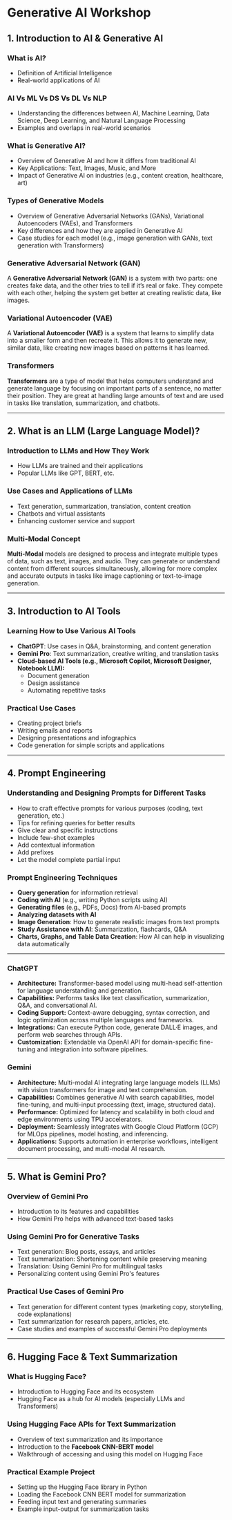 # Generative AI Workshop

## 1. Introduction to AI & Generative AI
### What is AI?
- Definition of Artificial Intelligence  
- Real-world applications of AI  

### AI Vs ML Vs DS Vs DL Vs NLP
- Understanding the differences between AI, Machine Learning, Data Science, Deep Learning, and Natural Language Processing  
- Examples and overlaps in real-world scenarios  

### What is Generative AI?
- Overview of Generative AI and how it differs from traditional AI  
- Key Applications: Text, Images, Music, and More  
- Impact of Generative AI on industries (e.g., content creation, healthcare, art)  

### Types of Generative Models
- Overview of Generative Adversarial Networks (GANs), Variational Autoencoders (VAEs), and Transformers  
- Key differences and how they are applied in Generative AI  
- Case studies for each model (e.g., image generation with GANs, text generation with Transformers)

### Generative Adversarial Network (GAN)
A **Generative Adversarial Network (GAN)** is a system with two parts: one creates fake data, and the other tries to tell if it’s real or fake. They compete with each other, helping the system get better at creating realistic data, like images.

### Variational Autoencoder (VAE)
A **Variational Autoencoder (VAE)** is a system that learns to simplify data into a smaller form and then recreate it. This allows it to generate new, similar data, like creating new images based on patterns it has learned.

### Transformers
**Transformers** are a type of model that helps computers understand and generate language by focusing on important parts of a sentence, no matter their position. They are great at handling large amounts of text and are used in tasks like translation, summarization, and chatbots.
 

---

## 2. What is an LLM (Large Language Model)?
### Introduction to LLMs and How They Work
- How LLMs are trained and their applications  
- Popular LLMs like GPT, BERT, etc.  

### Use Cases and Applications of LLMs
- Text generation, summarization, translation, content creation  
- Chatbots and virtual assistants  
- Enhancing customer service and support  

### Multi-Modal Concept
**Multi-Modal** models are designed to process and integrate multiple types of data, such as text, images, and audio. They can generate or understand content from different sources simultaneously, allowing for more complex and accurate outputs in tasks like image captioning or text-to-image generation.

---

## 3. Introduction to AI Tools
### Learning How to Use Various AI Tools
- **ChatGPT**: Use cases in Q&A, brainstorming, and content generation  
- **Gemini Pro**: Text summarization, creative writing, and translation tasks  
- **Cloud-based AI Tools (e.g., Microsoft Copilot, Microsoft Designer, Notebook LLM):**  
  - Document generation  
  - Design assistance  
  - Automating repetitive tasks  

### Practical Use Cases
- Creating project briefs  
- Writing emails and reports  
- Designing presentations and infographics  
- Code generation for simple scripts and applications  

---

## 4. Prompt Engineering
### Understanding and Designing Prompts for Different Tasks
- How to craft effective prompts for various purposes (coding, text generation, etc.)  
- Tips for refining queries for better results
- Give clear and specific instructions
- Include few-shot examples
- Add contextual information
- Add prefixes
- Let the model complete partial input

### Prompt Engineering Techniques
- **Query generation** for information retrieval  
- **Coding with AI** (e.g., writing Python scripts using AI)  
- **Generating files** (e.g., PDFs, Docs) from AI-based prompts  
- **Analyzing datasets with AI**  
- **Image Generation**: How to generate realistic images from text prompts  
- **Study Assistance with AI**: Summarization, flashcards, Q&A  
- **Charts, Graphs, and Table Data Creation**: How AI can help in visualizing data automatically  

---

### ChatGPT  
- **Architecture:** Transformer-based model using multi-head self-attention for language understanding and generation.  
- **Capabilities:** Performs tasks like text classification, summarization, Q&A, and conversational AI.  
- **Coding Support:** Context-aware debugging, syntax correction, and logic optimization across multiple languages and frameworks.  
- **Integrations:** Can execute Python code, generate DALL·E images, and perform web searches through APIs.  
- **Customization:** Extendable via OpenAI API for domain-specific fine-tuning and integration into software pipelines.  

### Gemini  
- **Architecture:** Multi-modal AI integrating large language models (LLMs) with vision transformers for image and text comprehension.  
- **Capabilities:** Combines generative AI with search capabilities, model fine-tuning, and multi-input processing (text, image, structured data).  
- **Performance:** Optimized for latency and scalability in both cloud and edge environments using TPU accelerators.  
- **Deployment:** Seamlessly integrates with Google Cloud Platform (GCP) for MLOps pipelines, model hosting, and inferencing.  
- **Applications:** Supports automation in enterprise workflows, intelligent document processing, and multi-modal AI research.  

---

## 5. What is Gemini Pro?
### Overview of Gemini Pro
- Introduction to its features and capabilities  
- How Gemini Pro helps with advanced text-based tasks  

### Using Gemini Pro for Generative Tasks
- Text generation: Blog posts, essays, and articles  
- Text summarization: Shortening content while preserving meaning  
- Translation: Using Gemini Pro for multilingual tasks  
- Personalizing content using Gemini Pro's features  

### Practical Use Cases of Gemini Pro
- Text generation for different content types (marketing copy, storytelling, code explanations)  
- Text summarization for research papers, articles, etc.  
- Case studies and examples of successful Gemini Pro deployments  

---

## 6. Hugging Face & Text Summarization
### What is Hugging Face?
- Introduction to Hugging Face and its ecosystem  
- Hugging Face as a hub for AI models (especially LLMs and Transformers)  

### Using Hugging Face APIs for Text Summarization
- Overview of text summarization and its importance  
- Introduction to the **Facebook CNN-BERT model**  
- Walkthrough of accessing and using this model on Hugging Face  

### Practical Example Project
- Setting up the Hugging Face library in Python  
- Loading the Facebook CNN BERT model for summarization  
- Feeding input text and generating summaries  
- Example input-output for summarization tasks    
